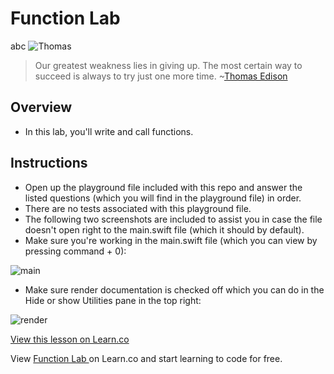 # Function Lab
abc
![Thomas](http://i.imgur.com/4SByaY7.jpg?1)

> Our greatest weakness lies in giving up. The most certain way to succeed is always to try just one more time. ~[Thomas Edison](https://en.wikipedia.org/wiki/Thomas_Edison)

## Overview 

* In this lab, you'll write and call functions. 


## Instructions

* Open up the playground file included with this repo and answer the listed questions (which you will find in the playground file) in order. 
* There are no tests associated with this playground file.
* The following two screenshots are included to assist you in case the file doesn't open right to the main.swift file (which it should by default).
* Make sure you're working in the main.swift file (which you can view by pressing command + 0):

![main](http://i.imgur.com/odAU8pd.png)
* Make sure render documentation is checked off which you can do in the Hide or show Utilities pane in the top right:

![render](http://i.imgur.com/vCIhFbZ.png)

<a href='https://learn.co/lessons/FunctionLab' data-visibility='hidden'>View this lesson on Learn.co</a>

<p class='util--hide'>View <a href='https://learn.co/lessons/swift-functionLab-lab'>Function Lab </a> on Learn.co and start learning to code for free.</p>
